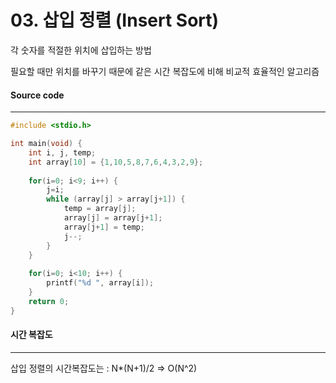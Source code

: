 # 03. 삽입 정렬 (Insert Sort)

각 숫자를 적절한 위치에 삽입하는 방법



필요할 때만 위치를 바꾸기 때문에 같은 시간 복잡도에 비해 비교적 효율적인 알고리즘



#### Source code

------

```c
#include <stdio.h>

int main(void) {
	int i, j, temp;
	int array[10] = {1,10,5,8,7,6,4,3,2,9};
	
	for(i=0; i<9; i++) {
		j=i;
		while (array[j] > array[j+1]) {
			temp = array[j];
			array[j] = array[j+1];
			array[j+1] = temp;
			j--;
		}
	}
	
	for(i=0; i<10; i++) {
		printf("%d ", array[i]);
	}
	return 0; 
}
```



#### 시간 복잡도

------

삽입 정렬의 시간복잡도는 : N*(N+1)/2 => O(N^2)